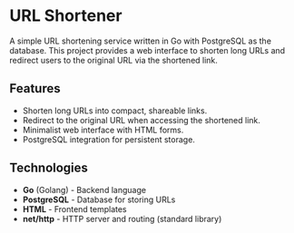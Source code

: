 # URL Shortener

A simple URL shortening service written in Go with PostgreSQL as the database. This project provides a web interface to shorten long URLs and redirect users to the original URL via the shortened link.

## Features

- Shorten long URLs into compact, shareable links.
- Redirect to the original URL when accessing the shortened link.
- Minimalist web interface with HTML forms.
- PostgreSQL integration for persistent storage.


## Technologies

- **Go** (Golang) - Backend language
- **PostgreSQL** - Database for storing URLs
- **HTML** - Frontend templates
- **net/http** - HTTP server and routing (standard library)

